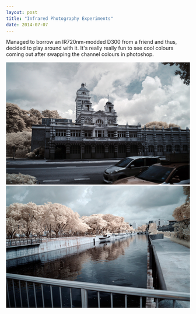 ```yaml
---
layout: post
title: "Infrared Photography Experiments"
date: 2014-07-07
---
```


Managed to borrow an IR720nm-modded D300 from a friend and thus, decided to play around with it. It's really really fun to see cool colours coming out after swapping the channel colours in photoshop. 

<img src="/images/singapore/06.jpg">

<img src="/images/post_rel/03.jpg">